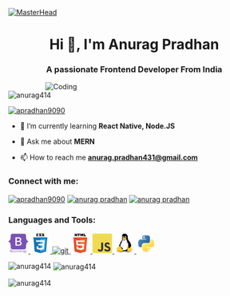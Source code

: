 [![MasterHead](https://pbs.twimg.com/media/EfSnekYWkAEs6mu.jpg:large)](https://anurag.io)
<h1 align="center">Hi 👋, I'm Anurag Pradhan</h1>
<h3 align="center">A passionate Frontend Developer From India</h3>
<img align="right" alt="Coding" width="430"src="https://c.tenor.com/2uyENRmiUt0AAAAC/coding.gif">
<p align="left"> <img src="https://komarev.com/ghpvc/?username=anurag414&label=Profile%20views&color=0e75b6&style=flat" alt="anurag414" /> </p>

<p align="left"> <a href="https://twitter.com/apradhan9090" target="blank"><img src="https://img.shields.io/twitter/follow/apradhan9090?logo=twitter&style=for-the-badge" alt="apradhan9090" /></a> </p>

- 🌱 I’m currently learning **React Native, Node.JS**

- 💬 Ask me about **MERN**

- 📫 How to reach me **anurag.pradhan431@gmail.com**

<h3 align="left">Connect with me:</h3>
<p align="left">
<a href="https://twitter.com/apradhan9090" target="blank"><img align="center" src="https://raw.githubusercontent.com/rahuldkjain/github-profile-readme-generator/master/src/images/icons/Social/twitter.svg" alt="apradhan9090" height="30" width="40" /></a>
<a href="https://linkedin.com/in/anurag pradhan" target="blank"><img align="center" src="https://raw.githubusercontent.com/rahuldkjain/github-profile-readme-generator/master/src/images/icons/Social/linked-in-alt.svg" alt="anurag pradhan" height="30" width="40" /></a>
<a href="https://fb.com/anurag pradhan" target="blank"><img align="center" src="https://raw.githubusercontent.com/rahuldkjain/github-profile-readme-generator/master/src/images/icons/Social/facebook.svg" alt="anurag pradhan" height="30" width="40" /></a>
</p>

<h3 align="left">Languages and Tools:</h3>
<p align="left"> <a href="https://getbootstrap.com" target="_blank" rel="noreferrer"> <img src="https://raw.githubusercontent.com/devicons/devicon/master/icons/bootstrap/bootstrap-plain-wordmark.svg" alt="bootstrap" width="40" height="40"/> </a> <a href="https://www.w3schools.com/css/" target="_blank" rel="noreferrer"> <img src="https://raw.githubusercontent.com/devicons/devicon/master/icons/css3/css3-original-wordmark.svg" alt="css3" width="40" height="40"/> </a> <a href="https://git-scm.com/" target="_blank" rel="noreferrer"> <img src="https://www.vectorlogo.zone/logos/git-scm/git-scm-icon.svg" alt="git" width="40" height="40"/> </a> <a href="https://www.w3.org/html/" target="_blank" rel="noreferrer"> <img src="https://raw.githubusercontent.com/devicons/devicon/master/icons/html5/html5-original-wordmark.svg" alt="html5" width="40" height="40"/> </a> <a href="https://developer.mozilla.org/en-US/docs/Web/JavaScript" target="_blank" rel="noreferrer"> <img src="https://raw.githubusercontent.com/devicons/devicon/master/icons/javascript/javascript-original.svg" alt="javascript" width="40" height="40"/> </a> <a href="https://www.linux.org/" target="_blank" rel="noreferrer"> <img src="https://raw.githubusercontent.com/devicons/devicon/master/icons/linux/linux-original.svg" alt="linux" width="40" height="40"/> </a> <a href="https://www.python.org" target="_blank" rel="noreferrer"> <img src="https://raw.githubusercontent.com/devicons/devicon/master/icons/python/python-original.svg" alt="python" width="40" height="40"/> </a> </p>

<p><img align="left" src="https://github-readme-stats.vercel.app/api/top-langs?username=anurag414&show_icons=true&locale=en&layout=compact" alt="anurag414" /></p>

<p>&nbsp;<img align="center" src="https://github-readme-stats.vercel.app/api?username=anurag414&show_icons=true&locale=en" alt="anurag414" /></p>

<p><img align="center" src="https://github-readme-streak-stats.herokuapp.com/?user=anurag414&" alt="anurag414" /></p>
